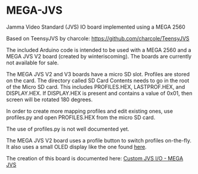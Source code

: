 # MEGA-JVS
Jamma Video Standard (JVS) IO board implemented using a MEGA 2560

Based on TeensyJVS by charcole: https://github.com/charcole/TeensyJVS

The included Arduino code is intended to be used with a MEGA 2560 and a MEGA JVS V2 board (created by winteriscoming).  The boards are currently not available for sale.

The MEGA JVS V2 and V3 boards have a micro SD slot.  Profiles are stored on the card.  The directory called SD Card Contents needs to go in the root of the Micro SD card.  This includes PROFILES.HEX, LASTPROF.HEX, and DISPLAY.HEX.  If DISPLAY.HEX is present and contains a value of 0x01, then screen will be rotated 180 degrees.

In order to create more mapping profiles and edit existing ones, use profiles.py and open PROFILES.HEX from the micro SD card.

The use of profiles.py is not well documented yet.

The MEGA JVS V2 board uses a profile button to switch profiles on-the-fly.  It also uses a small OLED display like the one found <a href="https://www.amazon.com/Display-Serial-Arduino-Raspberry-DIYmall/dp/B073VD6W1H/ref=sr_1_1?ie=UTF8&qid=1533843988&sr=8-1&keywords=oled+diymall">here</a>. 

The creation of this board is documented here: <a href="https://www.arcade-projects.com/forums/index.php?thread/944-custom-jvs-i-o-mega-jvs/&postID=10213#post10213">Custom JVS I/O - MEGA JVS</a>
